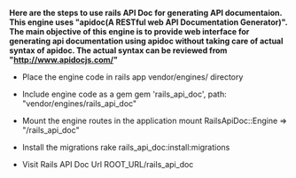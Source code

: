 **Here are the steps to use rails API Doc for generating API documentaion. This engine uses "apidoc(A RESTful web API Documentation Generator)". The main objective of this engine is to provide web interface for generating api documentation using apidoc without taking care of actual syntax of apidoc. The actual syntax can be reviewed from "http://www.apidocjs.com/"**
* Place the engine code in rails app vendor/engines/ directory
* Include engine code as a gem 
	gem 'rails_api_doc', path: "vendor/engines/rails_api_doc"

* Mount the engine routes in the application
	mount RailsApiDoc::Engine => "/rails_api_doc"

* Install the migrations
	rake rails_api_doc:install:migrations

* Visit Rails API Doc Url ROOT_URL/rails_api_doc
